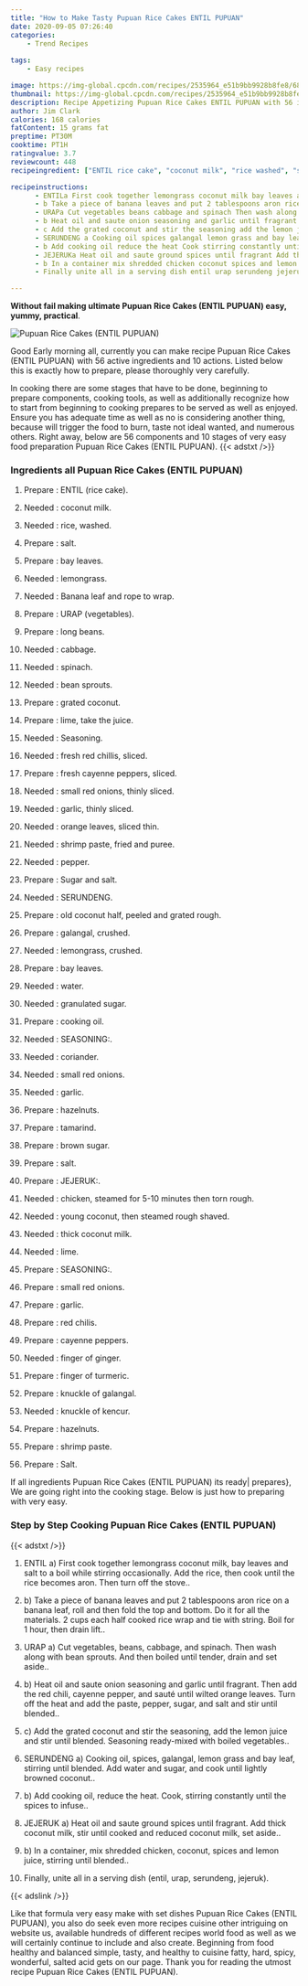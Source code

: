 ```yaml
---
title: "How to Make Tasty Pupuan Rice Cakes ENTIL PUPUAN"
date: 2020-09-05 07:26:40
categories:
    - Trend Recipes
    
tags:
    - Easy recipes

image: https://img-global.cpcdn.com/recipes/2535964_e51b9bb9928b8fe8/680x482cq70/pupuan-rice-cakes-entil-pupuan-recipe-main-photo.jpg
thumbnail: https://img-global.cpcdn.com/recipes/2535964_e51b9bb9928b8fe8/350x250cq70/pupuan-rice-cakes-entil-pupuan-recipe-main-photo.jpg
description: Recipe Appetizing Pupuan Rice Cakes ENTIL PUPUAN with 56 ingredients and 10 stages of easy cooking.
author: Jim Clark
calories: 168 calories
fatContent: 15 grams fat
preptime: PT30M
cooktime: PT1H
ratingvalue: 3.7
reviewcount: 448
recipeingredient: ["ENTIL rice cake", "coconut milk", "rice washed", "salt", "bay leaves", "lemongrass", "Banana leaf and rope to wrap", "URAP vegetables", "long beans", "cabbage", "spinach", "bean sprouts", "grated coconut", "lime take the juice", "Seasoning", "fresh red chillis sliced", "fresh cayenne peppers sliced", "small red onions thinly sliced", "garlic thinly sliced", "orange leaves sliced thin", "shrimp paste fried and puree", "pepper", "Sugar and salt", "SERUNDENG", "old coconut half peeled and grated rough", "galangal crushed", "lemongrass crushed", "bay leaves", "water", "granulated sugar", "cooking oil", "SEASONING", "coriander", "small red onions", "garlic", "hazelnuts", "tamarind", "brown sugar", "salt", "JEJERUK", "chicken steamed for 510 minutes then torn rough", "young coconut then steamed rough shaved", "thick coconut milk", "lime", "SEASONING", "small red onions", "garlic", "red chilis", "cayenne peppers", "finger of ginger", "finger of turmeric", "knuckle of galangal", "knuckle of kencur", "hazelnuts", "shrimp paste", "Salt"]

recipeinstructions: 
      - ENTILa First cook together lemongrass coconut milk bay leaves and salt to a boil while stirring occasionally Add the rice then cook until the rice becomes aron Then turn off the stove 
      - b Take a piece of banana leaves and put 2 tablespoons aron rice on a banana leaf roll and then fold the top and bottom Do it for all the materials 2 cups each half cooked rice wrap and tie with string Boil for 1 hour then drain lift 
      - URAPa Cut vegetables beans cabbage and spinach Then wash along with bean sprouts And then boiled until tender drain and set aside 
      - b Heat oil and saute onion seasoning and garlic until fragrant Then add the red chili cayenne pepper and saut until wilted orange leaves Turn off the heat and add the paste pepper sugar and salt and stir until blended 
      - c Add the grated coconut and stir the seasoning add the lemon juice and stir until blended Seasoning readymixed with boiled vegetables 
      - SERUNDENG a Cooking oil spices galangal lemon grass and bay leaf stirring until blended Add water and sugar and cook until lightly browned coconut 
      - b Add cooking oil reduce the heat Cook stirring constantly until the spices to infuse 
      - JEJERUKa Heat oil and saute ground spices until fragrant Add thick coconut milk stir until cooked and reduced coconut milk set aside 
      - b In a container mix shredded chicken coconut spices and lemon juice stirring until blended 
      - Finally unite all in a serving dish entil urap serundeng jejeruk

---
```




**Without fail making ultimate Pupuan Rice Cakes (ENTIL PUPUAN) easy, yummy, practical**. 


![Pupuan Rice Cakes (ENTIL PUPUAN)](https://img-global.cpcdn.com/recipes/2535964_e51b9bb9928b8fe8/680x482cq70/pupuan-rice-cakes-entil-pupuan-recipe-main-photo.jpg "Pupuan Rice Cakes (ENTIL PUPUAN)")




Good Early morning all, currently you can make recipe Pupuan Rice Cakes (ENTIL PUPUAN) with 56 active ingredients and 10 actions. Listed below this is exactly how to prepare, please thoroughly very carefully.

In cooking there are some stages that have to be done, beginning to prepare components, cooking tools, as well as additionally recognize how to start from beginning to cooking prepares to be served as well as enjoyed. Ensure you has adequate time as well as no is considering another thing, because will trigger the food to burn, taste not ideal wanted, and numerous others. Right away, below are 56 components and 10 stages of very easy food preparation Pupuan Rice Cakes (ENTIL PUPUAN).
{{< adstxt />}}

### Ingredients all Pupuan Rice Cakes (ENTIL PUPUAN)


1. Prepare  : ENTIL (rice cake).

1. Needed  : coconut milk.

1. Needed  : rice, washed.

1. Prepare  : salt.

1. Prepare  : bay leaves.

1. Needed  : lemongrass.

1. Needed  : Banana leaf and rope to wrap.

1. Prepare  : URAP (vegetables).

1. Prepare  : long beans.

1. Needed  : cabbage.

1. Needed  : spinach.

1. Needed  : bean sprouts.

1. Prepare  : grated coconut.

1. Prepare  : lime, take the juice.

1. Needed  : Seasoning.

1. Needed  : fresh red chillis, sliced.

1. Prepare  : fresh cayenne peppers, sliced.

1. Needed  : small red onions, thinly sliced.

1. Needed  : garlic, thinly sliced.

1. Needed  : orange leaves, sliced thin.

1. Needed  : shrimp paste, fried and puree.

1. Needed  : pepper.

1. Prepare  : Sugar and salt.

1. Needed  : SERUNDENG.

1. Prepare  : old coconut half, peeled and grated rough.

1. Prepare  : galangal, crushed.

1. Needed  : lemongrass, crushed.

1. Prepare  : bay leaves.

1. Needed  : water.

1. Needed  : granulated sugar.

1. Prepare  : cooking oil.

1. Needed  : SEASONING:.

1. Needed  : coriander.

1. Needed  : small red onions.

1. Needed  : garlic.

1. Prepare  : hazelnuts.

1. Prepare  : tamarind.

1. Prepare  : brown sugar.

1. Prepare  : salt.

1. Prepare  : JEJERUK:.

1. Needed  : chicken, steamed for 5-10 minutes then torn rough.

1. Needed  : young coconut, then steamed rough shaved.

1. Needed  : thick coconut milk.

1. Needed  : lime.

1. Prepare  : SEASONING:.

1. Prepare  : small red onions.

1. Prepare  : garlic.

1. Prepare  : red chilis.

1. Prepare  : cayenne peppers.

1. Needed  : finger of ginger.

1. Prepare  : finger of turmeric.

1. Prepare  : knuckle of galangal.

1. Needed  : knuckle of kencur.

1. Prepare  : hazelnuts.

1. Prepare  : shrimp paste.

1. Prepare  : Salt.



If all ingredients Pupuan Rice Cakes (ENTIL PUPUAN) its ready| prepares}, We are going right into the cooking stage. Below is just how to preparing with very easy.

### Step by Step Cooking Pupuan Rice Cakes (ENTIL PUPUAN)

{{< adstxt />}}


1. ENTIL
a) First cook together lemongrass coconut milk, bay leaves and salt to a boil while stirring occasionally. Add the rice, then cook until the rice becomes aron. Then turn off the stove..



1. b) Take a piece of banana leaves and put 2 tablespoons aron rice on a banana leaf, roll and then fold the top and bottom. Do it for all the materials. 2 cups each half cooked rice wrap and tie with string. Boil for 1 hour, then drain lift..



1. URAP
a) Cut vegetables, beans, cabbage, and spinach. Then wash along with bean sprouts. And then boiled until tender, drain and set aside..



1. b) Heat oil and saute onion seasoning and garlic until fragrant. Then add the red chili, cayenne pepper, and sauté until wilted orange leaves. Turn off the heat and add the paste, pepper, sugar, and salt and stir until blended..



1. c) Add the grated coconut and stir the seasoning, add the lemon juice and stir until blended. Seasoning ready-mixed with boiled vegetables..



1. SERUNDENG 
a) Cooking oil, spices, galangal, lemon grass and bay leaf, stirring until blended. Add water and sugar, and cook until lightly browned coconut..



1. b) Add cooking oil, reduce the heat. Cook, stirring constantly until the spices to infuse..



1. JEJERUK
a) Heat oil and saute ground spices until fragrant. Add thick coconut milk, stir until cooked and reduced coconut milk, set aside..



1. b) In a container, mix shredded chicken, coconut, spices and lemon juice, stirring until blended..



1. Finally, unite all in a serving dish (entil, urap, serundeng, jejeruk).





{{< adslink />}}

Like that formula very easy make with set dishes Pupuan Rice Cakes (ENTIL PUPUAN), you also do seek even more recipes cuisine other intriguing on website us, available hundreds of different recipes world food as well as we will certainly continue to include and also create. Beginning from food healthy and balanced simple, tasty, and healthy to cuisine fatty, hard, spicy, wonderful, salted acid gets on our page. Thank you for reading the utmost recipe Pupuan Rice Cakes (ENTIL PUPUAN).
